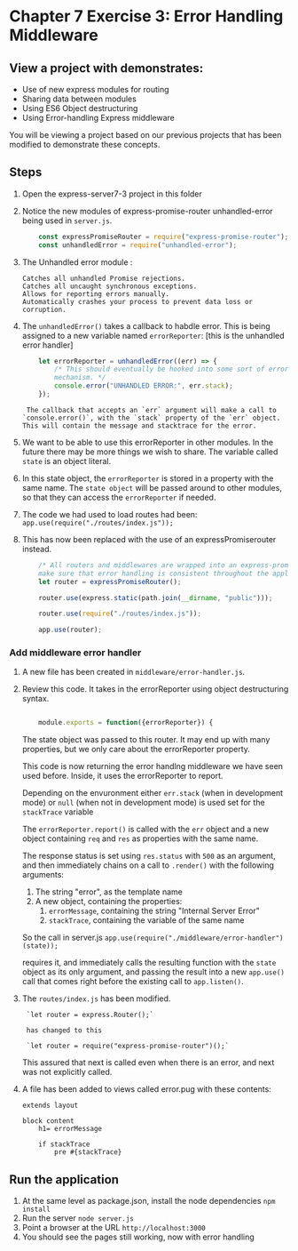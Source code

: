 # Chapter 7 Exercise 3: Error Handling Middleware

## View a project with demonstrates:
* Use of new express modules for routing
* Sharing data between modules
* Using ES6 Object destructuring
* Using Error-handling Express middleware

You will be viewing a project based on our previous projects that has been modified to demonstrate  these concepts.


## Steps

1. Open the express-server7-3 project in this folder

1. Notice the new modules of express-promise-router unhandled-error being used in `server.js`. 
	
	```javascript
		const expressPromiseRouter = require("express-promise-router");
		const unhandledError = require("unhandled-error");
	```

1. The Unhandled error module :
	```
	Catches all unhandled Promise rejections.
	Catches all uncaught synchronous exceptions.
	Allows for reporting errors manually.
	Automatically crashes your process to prevent data loss or corruption.
    ```

1. The `unhandledError()` takes a callback to habdle error. This is being assigned to a new variable named `errorReporter`: [this is the unhandled error handler]

	```javascript
		let errorReporter = unhandledError((err) => {
			/* This should eventually be hooked into some sort of error reporting
			mechanism. */
			console.error("UNHANDLED ERROR:", err.stack);
		});

	```

		The callback that accepts an `err` argument will make a call to `console.error()`, with the `stack` property of the `err` object. This will contain the message and stacktrace for the error.

1. We want to be able to use this errorReporter in other modules. In the future there may be more things we wish to share. The variable called `state` is an object literal.  

1. In this state object, the `errorReporter` is stored in a property with the same name. The `state object` will be passed around to other modules, so that they can access the `errorReporter` if needed.

1. The code we had used to load routes had been:
	`app.use(require("./routes/index.js"));`

1. This has now been replaced with the use of an expressPromiserouter instead. 

	```javascript
		/* All routers and middlewares are wrapped into an express-promise-router to
		make sure that error handling is consistent throughout the application. */
		let router = expressPromiseRouter();

		router.use(express.static(path.join(__dirname, "public")));

		router.use(require("./routes/index.js"));

		app.use(router);
	```

### Add middleware error handler

1. A new file has been created in  `middleware/error-handler.js`.

1. Review this code. It takes in the errorReporter using object destructuring syntax. 
	```javascript
	
		module.exports = function({errorReporter}) {
	```

	The state object was passed to this router. It may end up with many properties, but we only care about the errorReporter property. 

	This code is now returning the error handlng middleware we have seen used before. Inside, it uses the errorReporter to report. 	

	Depending on the envuronment either `err.stack` (when in development mode) or `null` (when not in development mode) is used set for the `stackTrace` variable
	
	The `errorReporter.report()` is called with the `err` object and a new object containing `req` and `res` as properties with the same name.

	The response status is set using `res.status` with `500` as an argument, and then immediately chains on a call to `.render()` with the following arguments:
	1. The string "error", as the template name
	2. A new object, containing the properties:
		1. `errorMessage`, containing the string "Internal Server Error"
		2. `stackTrace`, containing the variable of the same name


	So the call in server.js 
	`app.use(require("./middleware/error-handler")(state));`

	requires it, and immediately calls the resulting function with the `state` object as its only argument, and passing the result into a new `app.use()` call that comes right before the existing call to `app.listen()`.

1. The `routes/index.js` has been modified. 
	
		`let router = express.Router();`

		has changed to this

		`let router = require("express-promise-router")();`

	This assured that next is called even when there is an error, and next was not explicitly called.

1. A file has been added to views called error.pug with these contents:

	```
	extends layout

	block content
		h1= errorMessage

		if stackTrace
			pre #{stackTrace}

	```
	
## Run the application
1. At the same level as package.json, install the node dependencies `npm install` 
1. Run the server `node server.js`
1. Point a browser at the URL `http://localhost:3000`
1. You should see the pages still working, now with error handling